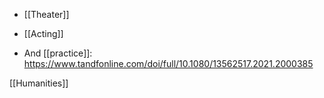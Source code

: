   - [[Theater]]
  - [[Acting]]

  - And [[practice]]:
    https://www.tandfonline.com/doi/full/10.1080/13562517.2021.2000385

[[Humanities]]